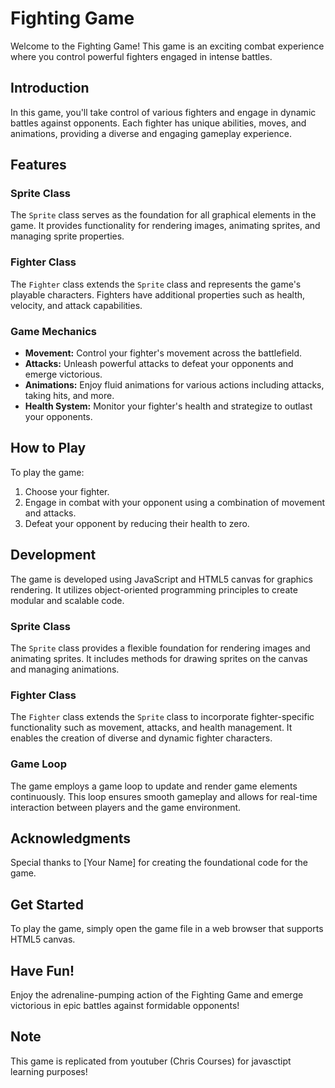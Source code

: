 # Fighting Game

Welcome to the Fighting Game! This game is an exciting combat experience where you control powerful fighters engaged in intense battles.

## Introduction

In this game, you'll take control of various fighters and engage in dynamic battles against opponents. Each fighter has unique abilities, moves, and animations, providing a diverse and engaging gameplay experience.

## Features

### Sprite Class

The `Sprite` class serves as the foundation for all graphical elements in the game. It provides functionality for rendering images, animating sprites, and managing sprite properties.

### Fighter Class

The `Fighter` class extends the `Sprite` class and represents the game's playable characters. Fighters have additional properties such as health, velocity, and attack capabilities.

### Game Mechanics

- **Movement:** Control your fighter's movement across the battlefield.
- **Attacks:** Unleash powerful attacks to defeat your opponents and emerge victorious.
- **Animations:** Enjoy fluid animations for various actions including attacks, taking hits, and more.
- **Health System:** Monitor your fighter's health and strategize to outlast your opponents.

## How to Play

To play the game:
1. Choose your fighter.
2. Engage in combat with your opponent using a combination of movement and attacks.
3. Defeat your opponent by reducing their health to zero.

## Development

The game is developed using JavaScript and HTML5 canvas for graphics rendering. It utilizes object-oriented programming principles to create modular and scalable code.

### Sprite Class

The `Sprite` class provides a flexible foundation for rendering images and animating sprites. It includes methods for drawing sprites on the canvas and managing animations.

### Fighter Class

The `Fighter` class extends the `Sprite` class to incorporate fighter-specific functionality such as movement, attacks, and health management. It enables the creation of diverse and dynamic fighter characters.

### Game Loop

The game employs a game loop to update and render game elements continuously. This loop ensures smooth gameplay and allows for real-time interaction between players and the game environment.

## Acknowledgments

Special thanks to [Your Name] for creating the foundational code for the game.

## Get Started

To play the game, simply open the game file in a web browser that supports HTML5 canvas.

## Have Fun!

Enjoy the adrenaline-pumping action of the Fighting Game and emerge victorious in epic battles against formidable opponents!

## Note

This game is replicated from youtuber (Chris Courses) for javasctipt learning purposes!
